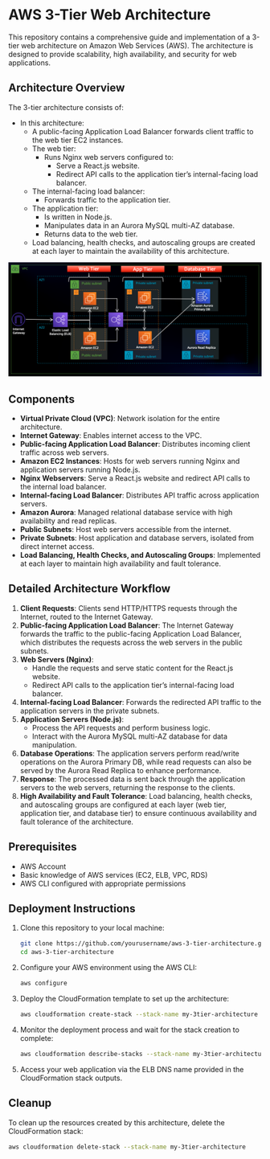 # AWS 3-Tier Web Architecture

This repository contains a comprehensive guide and implementation of a 3-tier web architecture on Amazon Web Services (AWS). The architecture is designed to provide scalability, high availability, and security for web applications.

## Architecture Overview

The 3-tier architecture consists of:

- In this architecture:
  - A public-facing Application Load Balancer forwards client traffic to the web tier EC2 instances.
  - The web tier:
    - Runs Nginx web servers configured to:
      - Serve a React.js website.
      - Redirect API calls to the application tier’s internal-facing load balancer.
  - The internal-facing load balancer:
    - Forwards traffic to the application tier.
  - The application tier:
    - Is written in Node.js.
    - Manipulates data in an Aurora MySQL multi-AZ database.
    - Returns data to the web tier.
  - Load balancing, health checks, and autoscaling groups are created at each layer to maintain the availability of this architecture.

![AWS 3-Tier Architecture](https://github.com/TheoMcCoy/AWS-3-Tier-Web-Architecture/blob/main/3TierArch.png)

## Components

- **Virtual Private Cloud (VPC)**: Network isolation for the entire architecture.
- **Internet Gateway**: Enables internet access to the VPC.
- **Public-facing Application Load Balancer**: Distributes incoming client traffic across web servers.
- **Amazon EC2 Instances**: Hosts for web servers running Nginx and application servers running Node.js.
- **Nginx Webservers**: Serve a React.js website and redirect API calls to the internal load balancer.
- **Internal-facing Load Balancer**: Distributes API traffic across application servers.
- **Amazon Aurora**: Managed relational database service with high availability and read replicas.
- **Public Subnets**: Host web servers accessible from the internet.
- **Private Subnets**: Host application and database servers, isolated from direct internet access.
- **Load Balancing, Health Checks, and Autoscaling Groups**: Implemented at each layer to maintain high availability and fault tolerance.

## Detailed Architecture Workflow

1. **Client Requests**: Clients send HTTP/HTTPS requests through the Internet, routed to the Internet Gateway.
2. **Public-facing Application Load Balancer**: The Internet Gateway forwards the traffic to the public-facing Application Load Balancer, which distributes the requests across the web servers in the public subnets.
3. **Web Servers (Nginx)**:
    - Handle the requests and serve static content for the React.js website.
    - Redirect API calls to the application tier’s internal-facing load balancer.
4. **Internal-facing Load Balancer**: Forwards the redirected API traffic to the application servers in the private subnets.
5. **Application Servers (Node.js)**:
    - Process the API requests and perform business logic.
    - Interact with the Aurora MySQL multi-AZ database for data manipulation.
6. **Database Operations**: The application servers perform read/write operations on the Aurora Primary DB, while read requests can also be served by the Aurora Read Replica to enhance performance.
7. **Response**: The processed data is sent back through the application servers to the web servers, returning the response to the clients.
8. **High Availability and Fault Tolerance**: Load balancing, health checks, and autoscaling groups are configured at each layer (web tier, application tier, and database tier) to ensure continuous availability and fault tolerance of the architecture.


## Prerequisites

- AWS Account
- Basic knowledge of AWS services (EC2, ELB, VPC, RDS)
- AWS CLI configured with appropriate permissions

## Deployment Instructions

1. Clone this repository to your local machine:
   ```bash
   git clone https://github.com/yourusername/aws-3-tier-architecture.git
   cd aws-3-tier-architecture

2. Configure your AWS environment using the AWS CLI:
   ```bash
   aws configure
3. Deploy the CloudFormation template to set up the architecture:
   ```bash
   aws cloudformation create-stack --stack-name my-3tier-architecture --template-body file://cloudformation-template.yaml

4. Monitor the deployment process and wait for the stack creation to complete:
   ```bash
   aws cloudformation describe-stacks --stack-name my-3tier-architecture

5. Access your web application via the ELB DNS name provided in the CloudFormation stack outputs.

## Cleanup
   To clean up the resources created by this architecture, delete the CloudFormation stack:
```bash
aws cloudformation delete-stack --stack-name my-3tier-architecture



